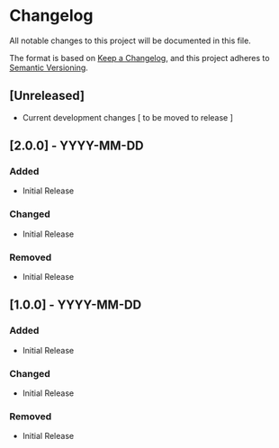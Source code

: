 # Changelog
All notable changes to this project will be documented in this file.

The format is based on [Keep a Changelog](https://keepachangelog.com/en/1.0.0/),
and this project adheres to [Semantic Versioning](https://semver.org/spec/v2.0.0.html).

## [Unreleased]
 - Current development changes [ to be moved to release ]

## [2.0.0] - YYYY-MM-DD
### Added
 - Initial Release
### Changed
 - Initial Release
### Removed
 - Initial Release


## [1.0.0] - YYYY-MM-DD
### Added
 - Initial Release
### Changed
 - Initial Release
### Removed
 - Initial Release


